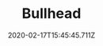 ---
templateKey: blog-post
featuredpost: false
date: 2020-02-17T15:45:45.711Z
type: fish
title: Bullhead
description: A relative of the catfish that eats a variety of foods off the Mountain bottom.
note: 
sellPrice: 75
featuredimage: /img/Bullhead.png
tags:
  - Mountain
  - 6am - 2am
  - Spring
  - Summer
  - Fall
  - Winter
  - AnyWeather
  - Mountain Fish Bundle
---